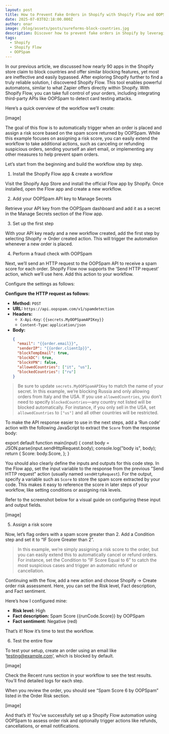 ```yaml
---
layout: post
title: How to Prevent Fake Orders in Shopify with Shopify Flow and OOPSpam
date: 2025-07-03T02:18:00.000Z
author: onar
image: /blog/assets/posts/sureforms-block-countries.jpg
description: Discover how to prevent fake orders in Shopify by leveraging Shopify Flow and OOPSpam to block unwanted countries, IPs, and emails.
tags:
  - Shopify
  - Shopify Flow
  - OOPSpam
---
```


In our previous article, we discussed how nearly 90 apps in the Shopify store claim to block countries and offer similar blocking features, yet most are ineffective and easily bypassed. After exploring Shopify further to find a truly reliable solution, I discovered Shopify Flow. This tool enables powerful automatons, similar to what Zapier offers directly within Shopify. With Shopify Flow, you can take full control of your orders, including integrating third-party APIs like OOPSpam to detect card testing attacks.

Here’s a quick overview of the workflow we’ll create:

[image]

The goal of this flow is to automatically trigger when an order is placed and assign a risk score based on the spam score returned by OOPSpam. While this example focuses on assigning a risk score, you can easily extend the workflow to take additional actions, such as canceling or refunding suspicious orders, sending yourself an alert email, or implementing any other measures to help prevent spam orders.

Let’s start from the beginning and build the workflow step by step.

1. Install the Shopify Flow app & create a workflow

Visit the Shopify App Store and install the official Flow app by Shopify. Once installed, open the Flow app and create a new workflow.

2. Add your OOPSpam API key to Manage Secrets

Retrieve your API key from the OOPSpam dashboard and add it as a secret in the Manage Secrets section of the Flow app.

3. Set up the first step

With your API key ready and a new workflow created, add the first step by selecting Shopify -> Order created action. This will trigger the automation whenever a new order is placed.

4. Perform a fraud check with OOPSpam

Next, we’ll send an HTTP request to the OOPSpam API to receive a spam score for each order. Shopify Flow now supports the ‘Send HTTP request’ action, which we’ll use here. Add this action to your workflow.

Configure the settings as follows:

**Configure the HTTP request as follows:**

- **Method:** `POST`
- **URL:** `https://api.oopspam.com/v1/spamdetection`
- **Headers:**
  - `X-Api-Key`: `{{secrets.MyOOPSpamAPIKey}}`
  - `Content-Type`: `application/json`
- **Body:**
  ```json
  {
    "email": "{{order.email}}",
    "senderIP": "{{order.clientIp}}",
    "blockTempEmail": true,
    "blockDC": true,
    "blockVPN": false,
    "allowedCountries": ["it", "us"],
    "blockedCountries": ["ru"]
  }
  ```

> Be sure to update `secrets.MyOOPSpamAPIKey` to match the name of your secret. In this example, we’re blocking Russia and only allowing orders from Italy and the USA. If you use `allowedCountries`, you don’t need to specify `blockedCountries`—any country not listed will be blocked automatically. For instance, if you only sell in the USA, set `allowedCountries` to `["us"]` and all other countries will be restricted.

To make the API response easier to use in the next steps, add a ‘Run code’ action with the following JavaScript to extract the `Score` from the response body:

export default function main(input) {
  const body = JSON.parse(input.sendHttpRequest.body);
  console.log("body is", body);
  return {
    Score: body.Score,
  };
}

You should also clearly define the inputs and outputs for this code step. In the Flow app, set the input variable to the response from the previous "Send HTTP request" action (usually named `sendHttpRequest`). For the output, specify a variable such as `Score` to store the spam score extracted by your code. This makes it easy to reference the score in later steps of your workflow, like setting conditions or assigning risk levels.

Refer to the screenshot below for a visual guide on configuring these input and output fields.

[image]

5. Assign a risk score

Now, let’s flag orders with a spam score greater than 2. Add a Condition step and set it to “IF Score Greater than 2”.

> In this example, we’re simply assigning a risk score to the order, but you can easily extend this to automatically cancel or refund orders. For instance, set the Condition to “IF Score Equal to 6” to catch the most suspicious cases and trigger an automatic refund or cancellation.

Continuing with the flow, add a new action and choose Shopify -> Create order risk assessment. Here, you can set the Risk level, Fact description, and Fact sentiment.

Here’s how I configured mine:

- **Risk level:** High
- **Fact description:** Spam Score {{runCode.Score}} by OOPSpam
- **Fact sentiment:** Negative (red)

That’s it! Now it’s time to test the workflow.

6. Test the entire flow

To test your setup, create an order using an email like ‘testing@example.com’, which is blocked by default.

[image]

Check the Recent runs section in your workflow to see the test results. You’ll find detailed logs for each step.

When you review the order, you should see “Spam Score 6 by OOPSpam” listed in the Order Risk section.

[image]

And that’s it! You’ve successfully set up a Shopify Flow automation using OOPSpam to assess order risk and optionally trigger actions like refunds, cancellations, or email notifications.
